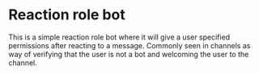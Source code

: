# Reaction role bot
This is a simple reaction role bot where it will give a user specified permissions after reacting to a message. Commonly seen in channels as way of verifying that the user is not a bot and welcoming the user to the channel. 
